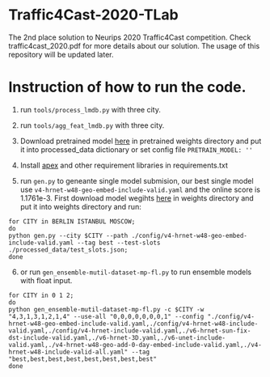 # Traffic4Cast-2020-TLab
The 2nd place solution to Neurips 2020 Traffic4Cast competition. Check traffic4cast_2020.pdf for more details about our solution. The usage of this repository will be updated later. 

# Instruction of how to run the code.

1. run `tools/process_lmdb.py` with three city.
2. run `tools/agg_feat_lmdb.py` with three city.
3. Download pretrained model [here](https://1drv.ms/u/s!AiK3JSLEIEcGxVutqMS0s01T7czA?e=bJpWDP) in pretrained weights directory and 
put it into processed_data dictionary or set config file `PRETRAIN_MODEL: ''`
4. Install [apex](https://github.com/NVIDIA/apex) and other requirement libraries in requirements.txt

5. run `gen.py` to geneante single model submision, our best single model use `v4-hrnet-w48-geo-embed-include-valid.yaml` and the online score is 1.1761e-3.
First download model wegihts [here](https://1drv.ms/u/s!AiK3JSLEIEcGxVutqMS0s01T7czA?e=bJpWDP) in weights directory and put it into weights directory and run:

```
for CITY in BERLIN ISTANBUL MOSCOW;
do
python gen.py --city $CITY --path ./config/v4-hrnet-w48-geo-embed-include-valid.yaml --tag best --test-slots ./processed_data/test_slots.json;
done
```


6. or run `gen_ensemble-mutil-dataset-mp-fl.py` to run ensemble models with float input.
```
for CITY in 0 1 2;
do
python gen_ensemble-mutil-dataset-mp-fl.py -c $CITY -w "4,3,1,3,1,2,1,4" --use-all "0,0,0,0,0,0,0,1" --config "./config/v4-hrnet-w48-geo-embed-include-valid.yaml,./config/v4-hrnet-w48-include-valid.yaml,./config/v4-hrnet-include-valid.yaml,./v6-hrnet-sun-fix-dst-include-valid.yaml,./v6-hrnet-3D.yaml,./v6-unet-include-valid.yaml,./v4-hrnet-w48-geo-add-0-day-embed-include-valid.yaml,./v4-hrnet-w48-include-valid-all.yaml" --tag "best,best,best,best,best,best,best,best"
done
```
